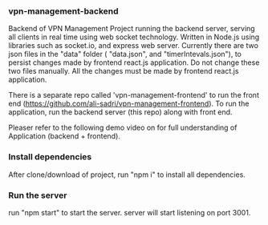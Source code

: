### vpn-management-backend

Backend of VPN Management Project running the backend server, serving all clients in real time using web socket technology.
Written in Node.js using libraries such as socket.io, and express web server.
Currently there are two json files in the "data" folder ( "data.json", and "timerIntevals.json"), to persist changes
made by frontend react.js application. Do not change these two files manually. All the changes must be made by frontend react.js application.

There is a separate repo called 'vpn-management-frontend' to run the front end (https://github.com/ali-sadri/vpn-management-frontend). To run the application, run the backend server (this repo) along with front end.

Pleaser refer to the following demo video on for full understanding of Application (backend + frontend).

### Install dependencies

After clone/download of project, run "npm i" to install all dependencies.

### Run the server

run "npm start" to start the server. server will start listening on port 3001.
